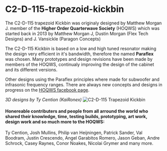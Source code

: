# C2-D-115-trapezoid-kickbin


The C2-D-115 trapezoid Kickbin was originaly designed by Matthew Morgan J. member of the **Higher Order Quarterwave Society** (HOQWS) which was started back in 2013 by Matthew Morgan J, Dustin Morgan (Flex Tech Designs) and J. Vansickle (Paragon Concepts) 

The C2-D-115 Kickbin is based on a low and high tuned resonator making the design very efficient in it's bandwidth, therefore the named **Paraflex** was chosen. Many prototypes and design revisions have been made by members of the HOQWS, continualy improving the design of the cabinet and its different versions.

Other designs using the Paraflex principles where made for subwoofer and infrasonic frequency ranges. There are always new concepts and designs in progress on the [HOQWS facebook page](https://www.facebook.com/groups/bassaz/). 


*3D designs by Ty Cention (KaiRonex)*
![C2-D-115 Trapezoid Kickbin]()


 #### Honereable contributers and people from all arround the world who shared their knowledge, time, testing builds, prototyping, art work, design work and so much more to the HOQWS:
Ty Cention, Josh Mullins, Philip van Heijningen, Patrick Sander, Val Boodram, Justin Crescendo, Angel Garabitos Romero, Jason Geban, Andre Schrock, Casey Raynes, Conor Noakes, Nicolai Grymer and many more.
